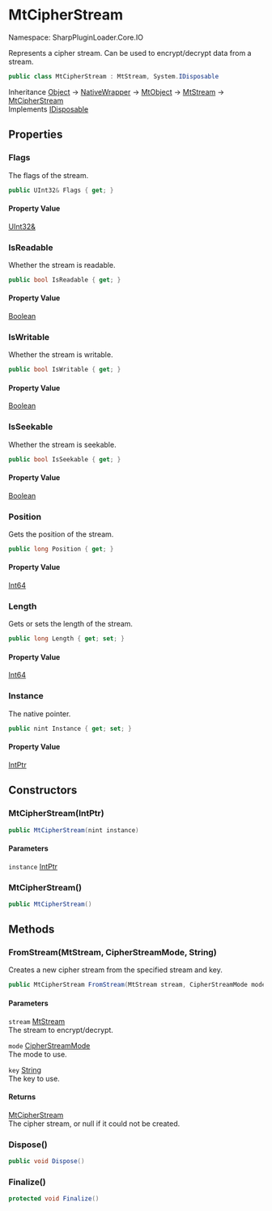 # MtCipherStream

Namespace: SharpPluginLoader.Core.IO

Represents a cipher stream. Can be used to encrypt/decrypt data from a stream.

```csharp
public class MtCipherStream : MtStream, System.IDisposable
```

Inheritance [Object](https://docs.microsoft.com/en-us/dotnet/api/System.Object) → [NativeWrapper](./SharpPluginLoader.Core.NativeWrapper.md) → [MtObject](./SharpPluginLoader.Core.MtObject.md) → [MtStream](./SharpPluginLoader.Core.IO.MtStream.md) → [MtCipherStream](./SharpPluginLoader.Core.IO.MtCipherStream.md)<br>
Implements [IDisposable](https://docs.microsoft.com/en-us/dotnet/api/System.IDisposable)

## Properties

### **Flags**

The flags of the stream.

```csharp
public UInt32& Flags { get; }
```

#### Property Value

[UInt32&](https://docs.microsoft.com/en-us/dotnet/api/System.UInt32&)<br>

### **IsReadable**

Whether the stream is readable.

```csharp
public bool IsReadable { get; }
```

#### Property Value

[Boolean](https://docs.microsoft.com/en-us/dotnet/api/System.Boolean)<br>

### **IsWritable**

Whether the stream is writable.

```csharp
public bool IsWritable { get; }
```

#### Property Value

[Boolean](https://docs.microsoft.com/en-us/dotnet/api/System.Boolean)<br>

### **IsSeekable**

Whether the stream is seekable.

```csharp
public bool IsSeekable { get; }
```

#### Property Value

[Boolean](https://docs.microsoft.com/en-us/dotnet/api/System.Boolean)<br>

### **Position**

Gets the position of the stream.

```csharp
public long Position { get; }
```

#### Property Value

[Int64](https://docs.microsoft.com/en-us/dotnet/api/System.Int64)<br>

### **Length**

Gets or sets the length of the stream.

```csharp
public long Length { get; set; }
```

#### Property Value

[Int64](https://docs.microsoft.com/en-us/dotnet/api/System.Int64)<br>

### **Instance**

The native pointer.

```csharp
public nint Instance { get; set; }
```

#### Property Value

[IntPtr](https://docs.microsoft.com/en-us/dotnet/api/System.IntPtr)<br>

## Constructors

### **MtCipherStream(IntPtr)**

```csharp
public MtCipherStream(nint instance)
```

#### Parameters

`instance` [IntPtr](https://docs.microsoft.com/en-us/dotnet/api/System.IntPtr)<br>

### **MtCipherStream()**

```csharp
public MtCipherStream()
```

## Methods

### **FromStream(MtStream, CipherStreamMode, String)**

Creates a new cipher stream from the specified stream and key.

```csharp
public MtCipherStream FromStream(MtStream stream, CipherStreamMode mode, string key)
```

#### Parameters

`stream` [MtStream](./SharpPluginLoader.Core.IO.MtStream.md)<br>
The stream to encrypt/decrypt.

`mode` [CipherStreamMode](./SharpPluginLoader.Core.IO.CipherStreamMode.md)<br>
The mode to use.

`key` [String](https://docs.microsoft.com/en-us/dotnet/api/System.String)<br>
The key to use.

#### Returns

[MtCipherStream](./SharpPluginLoader.Core.IO.MtCipherStream.md)<br>
The cipher stream, or null if it could not be created.

### **Dispose()**

```csharp
public void Dispose()
```

### **Finalize()**

```csharp
protected void Finalize()
```
